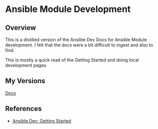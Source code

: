 # Ansible Module Development

## Overview

This is a distilled version of the Ansible Dev Docs for Ansible Module development.
I felt that the docs were a bit difficult to ingest and also to find.

This is mostly a quick read of the Getting Started and doing local development 
pages.

## My Versions

[Docs](docs/README.md)

## References

* [Ansible Dev: Getting Started](https://docs.ansible.com/ansible/latest/dev_guide/developing_modules_general.html)
